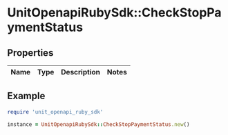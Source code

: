 # UnitOpenapiRubySdk::CheckStopPaymentStatus

## Properties

| Name | Type | Description | Notes |
| ---- | ---- | ----------- | ----- |

## Example

```ruby
require 'unit_openapi_ruby_sdk'

instance = UnitOpenapiRubySdk::CheckStopPaymentStatus.new()
```

